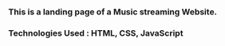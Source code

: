 ### This is a landing page of a Music streaming Website.

### Technologies Used : HTML, CSS, JavaScript
